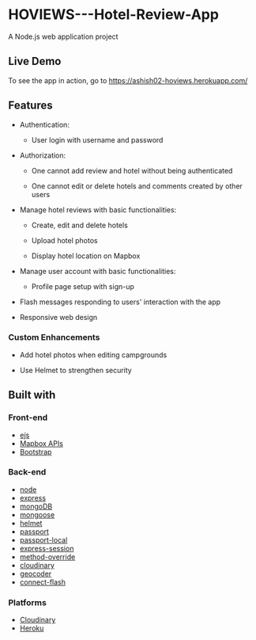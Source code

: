 # HOVIEWS---Hotel-Review-App
A Node.js web application project

## Live Demo
To see the app in action, go to https://ashish02-hoviews.herokuapp.com/

## Features
* Authentication:

  * User login with username and password

* Authorization:

  * One cannot add review and hotel without being authenticated

  * One cannot edit or delete hotels and comments created by other users

* Manage hotel reviews with basic functionalities:

  * Create, edit and delete hotels

  * Upload hotel photos

  * Display hotel location on Mapbox

* Manage user account with basic functionalities:

  * Profile page setup with sign-up

* Flash messages responding to users' interaction with the app

* Responsive web design

### Custom Enhancements

* Add hotel photos when editing campgrounds

* Use Helmet to strengthen security

## Built with

### Front-end

* [ejs](http://ejs.co/)
* [Mapbox APIs](https://docs.mapbox.com/mapbox-gl-js/api/)
* [Bootstrap](https://getbootstrap.com/docs/5.0/)

### Back-end

* [node](https://nodejs.org/en/docs/)
* [express](https://expressjs.com/)
* [mongoDB](https://www.mongodb.com/)
* [mongoose](http://mongoosejs.com/)
* [helmet](https://helmetjs.github.io/)
* [passport](http://www.passportjs.org/)
* [passport-local](https://github.com/jaredhanson/passport-local#passport-local)
* [express-session](https://github.com/expressjs/session#express-session)
* [method-override](https://github.com/expressjs/method-override#method-override)
* [cloudinary](https://cloudinary.com/)
* [geocoder](https://github.com/wyattdanger/geocoder#geocoder)
* [connect-flash](https://github.com/jaredhanson/connect-flash#connect-flash)

### Platforms

* [Cloudinary](https://cloudinary.com/)
* [Heroku](https://www.heroku.com/)
